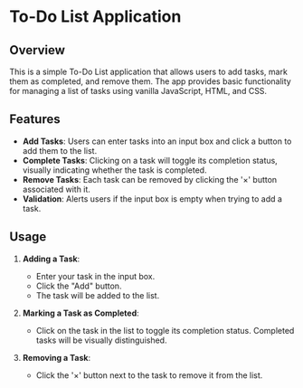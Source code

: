 # To-Do List Application

## Overview

This is a simple To-Do List application that allows users to add tasks, mark them as completed, and remove them. The app provides basic functionality for managing a list of tasks using vanilla JavaScript, HTML, and CSS.

## Features

- **Add Tasks**: Users can enter tasks into an input box and click a button to add them to the list.
- **Complete Tasks**: Clicking on a task will toggle its completion status, visually indicating whether the task is completed.
- **Remove Tasks**: Each task can be removed by clicking the '×' button associated with it.
- **Validation**: Alerts users if the input box is empty when trying to add a task.

## Usage

1. **Adding a Task**:
   - Enter your task in the input box.
   - Click the "Add" button.
   - The task will be added to the list.

2. **Marking a Task as Completed**:
   - Click on the task in the list to toggle its completion status. Completed tasks will be visually distinguished.

3. **Removing a Task**:
   - Click the '×' button next to the task to remove it from the list.

